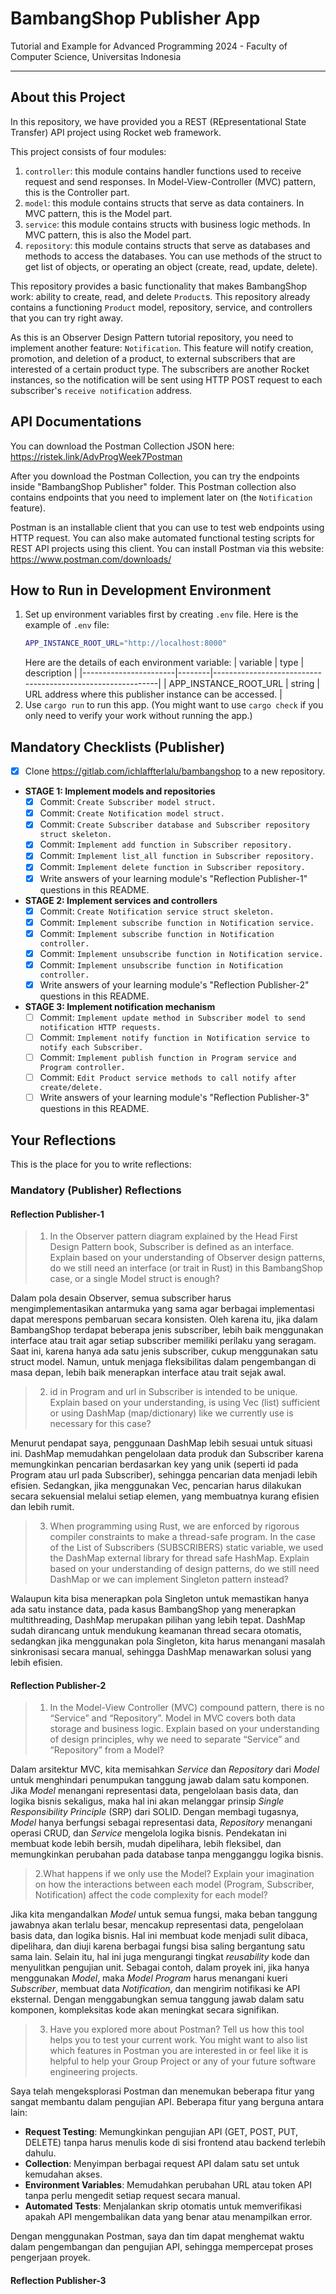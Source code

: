 # BambangShop Publisher App
Tutorial and Example for Advanced Programming 2024 - Faculty of Computer Science, Universitas Indonesia

---

## About this Project
In this repository, we have provided you a REST (REpresentational State Transfer) API project using Rocket web framework.

This project consists of four modules:
1.  `controller`: this module contains handler functions used to receive request and send responses.
    In Model-View-Controller (MVC) pattern, this is the Controller part.
2.  `model`: this module contains structs that serve as data containers.
    In MVC pattern, this is the Model part.
3.  `service`: this module contains structs with business logic methods.
    In MVC pattern, this is also the Model part.
4.  `repository`: this module contains structs that serve as databases and methods to access the databases.
    You can use methods of the struct to get list of objects, or operating an object (create, read, update, delete).

This repository provides a basic functionality that makes BambangShop work: ability to create, read, and delete `Product`s.
This repository already contains a functioning `Product` model, repository, service, and controllers that you can try right away.

As this is an Observer Design Pattern tutorial repository, you need to implement another feature: `Notification`.
This feature will notify creation, promotion, and deletion of a product, to external subscribers that are interested of a certain product type.
The subscribers are another Rocket instances, so the notification will be sent using HTTP POST request to each subscriber's `receive notification` address.

## API Documentations

You can download the Postman Collection JSON here: https://ristek.link/AdvProgWeek7Postman

After you download the Postman Collection, you can try the endpoints inside "BambangShop Publisher" folder.
This Postman collection also contains endpoints that you need to implement later on (the `Notification` feature).

Postman is an installable client that you can use to test web endpoints using HTTP request.
You can also make automated functional testing scripts for REST API projects using this client.
You can install Postman via this website: https://www.postman.com/downloads/

## How to Run in Development Environment
1.  Set up environment variables first by creating `.env` file.
    Here is the example of `.env` file:
    ```bash
    APP_INSTANCE_ROOT_URL="http://localhost:8000"
    ```
    Here are the details of each environment variable:
    | variable              | type   | description                                                |
    |-----------------------|--------|------------------------------------------------------------|
    | APP_INSTANCE_ROOT_URL | string | URL address where this publisher instance can be accessed. |
2.  Use `cargo run` to run this app.
    (You might want to use `cargo check` if you only need to verify your work without running the app.)

## Mandatory Checklists (Publisher)
-   [x] Clone https://gitlab.com/ichlaffterlalu/bambangshop to a new repository.
-   **STAGE 1: Implement models and repositories**
    -   [x] Commit: `Create Subscriber model struct.`
    -   [x] Commit: `Create Notification model struct.`
    -   [x] Commit: `Create Subscriber database and Subscriber repository struct skeleton.`
    -   [x] Commit: `Implement add function in Subscriber repository.`
    -   [x] Commit: `Implement list_all function in Subscriber repository.`
    -   [x] Commit: `Implement delete function in Subscriber repository.`
    -   [x] Write answers of your learning module's "Reflection Publisher-1" questions in this README.

-   **STAGE 2: Implement services and controllers**
    -   [x] Commit: `Create Notification service struct skeleton.`
    -   [x] Commit: `Implement subscribe function in Notification service.`
    -   [x] Commit: `Implement subscribe function in Notification controller.`
    -   [x] Commit: `Implement unsubscribe function in Notification service.`
    -   [x] Commit: `Implement unsubscribe function in Notification controller.`
    -   [x] Write answers of your learning module's "Reflection Publisher-2" questions in this README.
    
-   **STAGE 3: Implement notification mechanism**
    -   [ ] Commit: `Implement update method in Subscriber model to send notification HTTP requests.`
    -   [ ] Commit: `Implement notify function in Notification service to notify each Subscriber.`
    -   [ ] Commit: `Implement publish function in Program service and Program controller.`
    -   [ ] Commit: `Edit Product service methods to call notify after create/delete.`
    -   [ ] Write answers of your learning module's "Reflection Publisher-3" questions in this README.

## Your Reflections
This is the place for you to write reflections:

### Mandatory (Publisher) Reflections

#### Reflection Publisher-1
>1. In the Observer pattern diagram explained by the Head First Design Pattern book, Subscriber is defined as an interface. Explain based on your understanding of Observer design patterns, do we still need an interface (or trait in Rust) in this BambangShop case, or a single Model struct is enough?

Dalam pola desain Observer, semua subscriber harus mengimplementasikan antarmuka yang sama agar berbagai implementasi dapat merespons pembaruan secara konsisten. Oleh karena itu, jika dalam BambangShop terdapat beberapa jenis subscriber, lebih baik menggunakan interface atau trait agar setiap subscriber memiliki perilaku yang seragam. Saat ini, karena hanya ada satu jenis subscriber, cukup menggunakan satu struct model. Namun, untuk menjaga fleksibilitas dalam pengembangan di masa depan, lebih baik menerapkan interface atau trait sejak awal.


>2. id in Program and url in Subscriber is intended to be unique. Explain based on your understanding, is using Vec (list) sufficient or using DashMap (map/dictionary) like we currently use is necessary for this case?

Menurut pendapat saya, penggunaan DashMap lebih sesuai untuk situasi ini. DashMap memudahkan pengelolaan data produk dan Subscriber karena memungkinkan pencarian berdasarkan key yang unik (seperti id pada Program atau url pada Subscriber), sehingga pencarian data menjadi lebih efisien. Sedangkan, jika menggunakan Vec, pencarian harus dilakukan secara sekuensial melalui setiap elemen, yang membuatnya kurang efisien dan lebih rumit.

>3. When programming using Rust, we are enforced by rigorous compiler constraints to make a thread-safe program. In the case of the List of Subscribers (SUBSCRIBERS) static variable, we used the DashMap external library for thread safe HashMap. Explain based on your understanding of design patterns, do we still need DashMap or we can implement Singleton pattern instead?

Walaupun kita bisa menerapkan pola Singleton untuk memastikan hanya ada satu instance data, pada kasus BambangShop yang menerapkan multithreading, DashMap merupakan pilihan yang lebih tepat. DashMap sudah dirancang untuk mendukung keamanan thread secara otomatis, sedangkan jika menggunakan pola Singleton, kita harus menangani masalah sinkronisasi secara manual, sehingga DashMap menawarkan solusi yang lebih efisien.


#### Reflection Publisher-2

>1. In the Model-View Controller (MVC) compound pattern, there is no “Service” and “Repository”. Model in MVC covers both data storage and business logic. Explain based on your understanding of design principles, why we need to separate “Service” and “Repository” from a Model?

Dalam arsitektur MVC, kita memisahkan *Service* dan *Repository* dari *Model* untuk menghindari penumpukan tanggung jawab dalam satu komponen. Jika *Model* menangani representasi data, pengelolaan basis data, dan logika bisnis sekaligus, maka hal ini akan melanggar prinsip *Single Responsibility Principle* (SRP) dari SOLID. Dengan membagi tugasnya, *Model* hanya berfungsi sebagai representasi data, *Repository* menangani operasi CRUD, dan *Service* mengelola logika bisnis. Pendekatan ini membuat kode lebih bersih, mudah dipelihara, lebih fleksibel, dan memungkinkan perubahan pada database tanpa mengganggu logika bisnis.

>2.What happens if we only use the Model? Explain your imagination on how the interactions between each model (Program, Subscriber, Notification) affect the code complexity for each model?

Jika kita mengandalkan *Model* untuk semua fungsi, maka beban tanggung jawabnya akan terlalu besar, mencakup representasi data, pengelolaan basis data, dan logika bisnis. Hal ini membuat kode menjadi sulit dibaca, dipelihara, dan diuji karena berbagai fungsi bisa saling bergantung satu sama lain. Selain itu, hal ini juga mengurangi tingkat *reusability* kode dan menyulitkan pengujian unit. Sebagai contoh, dalam proyek ini, jika hanya menggunakan *Model*, maka *Model Program* harus menangani kueri *Subscriber*, membuat data *Notification*, dan mengirim notifikasi ke API eksternal. Dengan menggabungkan semua tanggung jawab dalam satu komponen, kompleksitas kode akan meningkat secara signifikan.

>3. Have you explored more about Postman? Tell us how this tool helps you to test your current work. You might want to also list which features in Postman you are interested in or feel like it is helpful to help your Group Project or any of your future software engineering projects.

Saya telah mengeksplorasi Postman dan menemukan beberapa fitur yang sangat membantu dalam pengujian API. Beberapa fitur yang berguna antara lain:
- **Request Testing**: Memungkinkan pengujian API (GET, POST, PUT, DELETE) tanpa harus menulis kode di sisi frontend atau backend terlebih dahulu.
- **Collection**: Menyimpan berbagai request API dalam satu set untuk kemudahan akses.
- **Environment Variables**: Memudahkan perubahan URL atau token API tanpa perlu mengedit setiap request secara manual.
- **Automated Tests**: Menjalankan skrip otomatis untuk memverifikasi apakah API mengembalikan data yang benar atau menampilkan error.

Dengan menggunakan Postman, saya dan tim dapat menghemat waktu dalam pengembangan dan pengujian API, sehingga mempercepat proses pengerjaan proyek.

#### Reflection Publisher-3
